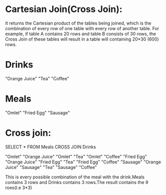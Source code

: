 
# Cartesian Join(Cross Join):
It returns the Cartesian product of the tables being joined, which is the combination of every row of one table with every row of another table. 
For example, if table A contains 20 rows and table B consists of 30 rows, the Cross Join of these tables will result in a table will containing 20*30 (600) rows.

# Drinks
"Orange Juice"
"Tea"
"Coffee"
# Meals
"Omlet"
"Fried Egg"
"Sausage"
# Cross join:
SELECT * FROM Meals CROSS JOIN Drinks


"Omlet"	"Orange Juice"
"Omlet"	"Tea"
"Omlet"	"Coffee"
"Fried Egg"	"Orange Juice"
"Fried Egg"	"Tea"
"Fried Egg"	"Coffee"
"Sausage"	"Orange Juice"
"Sausage"	"Tea"
"Sausage"	"Coffee"

This is every possible combination of the meal with the drink.Meals contains 3 rows and Drinks contains 3 rows.The result contains the 9 roes(I.e 3*3)